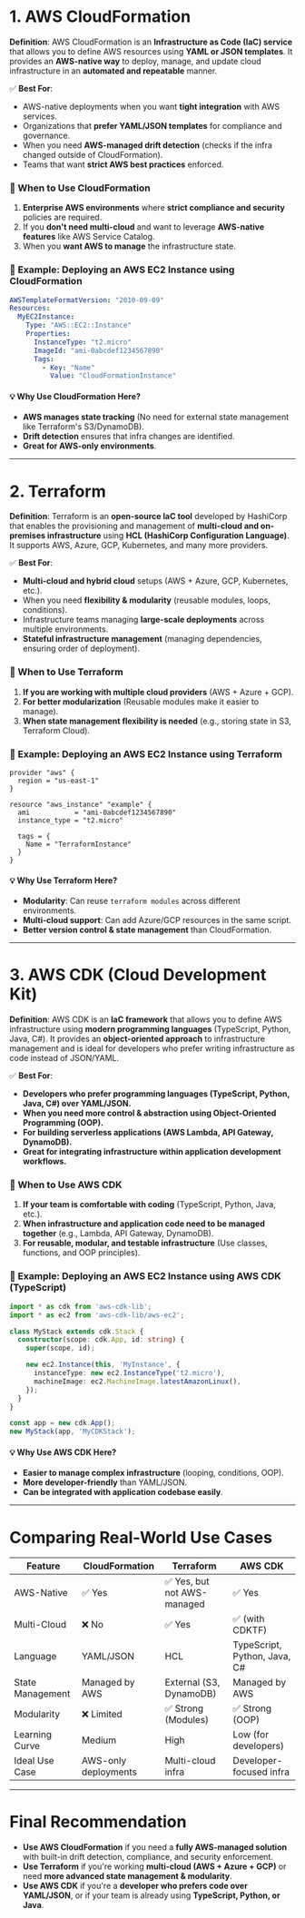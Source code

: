 # **1. AWS CloudFormation**  
**Definition**: AWS CloudFormation is an **Infrastructure as Code (IaC) service** that allows you to define AWS resources using **YAML or JSON templates**. It provides an **AWS-native way** to deploy, manage, and update cloud infrastructure in an **automated and repeatable** manner.  

✅ **Best For**:  
- AWS-native deployments when you want **tight integration** with AWS services.  
- Organizations that **prefer YAML/JSON templates** for compliance and governance.  
- When you need **AWS-managed drift detection** (checks if the infra changed outside of CloudFormation).  
- Teams that want **strict AWS best practices** enforced.

### **📌 When to Use CloudFormation**
1. **Enterprise AWS environments** where **strict compliance and security** policies are required.  
2. If you **don't need multi-cloud** and want to leverage **AWS-native features** like AWS Service Catalog.  
3. When you **want AWS to manage** the infrastructure state.  

### **🔧 Example: Deploying an AWS EC2 Instance using CloudFormation**
```yaml
AWSTemplateFormatVersion: "2010-09-09"
Resources:
  MyEC2Instance:
    Type: "AWS::EC2::Instance"
    Properties:
      InstanceType: "t2.micro"
      ImageId: "ami-0abcdef1234567890"
      Tags:
        - Key: "Name"
          Value: "CloudFormationInstance"
```
#### **💡 Why Use CloudFormation Here?**
- **AWS manages state tracking** (No need for external state management like Terraform's S3/DynamoDB).
- **Drift detection** ensures that infra changes are identified.
- **Great for AWS-only environments**.

---

# **2. Terraform**  
**Definition**: Terraform is an **open-source IaC tool** developed by HashiCorp that enables the provisioning and management of **multi-cloud and on-premises infrastructure** using **HCL (HashiCorp Configuration Language)**. It supports AWS, Azure, GCP, Kubernetes, and many more providers.  

✅ **Best For**:  
- **Multi-cloud and hybrid cloud** setups (AWS + Azure, GCP, Kubernetes, etc.).  
- When you need **flexibility & modularity** (reusable modules, loops, conditions).  
- Infrastructure teams managing **large-scale deployments** across multiple environments.  
- **Stateful infrastructure management** (managing dependencies, ensuring order of deployment).  

### **📌 When to Use Terraform**
1. **If you are working with multiple cloud providers** (AWS + Azure + GCP).  
2. **For better modularization** (Reusable modules make it easier to manage).  
3. **When state management flexibility is needed** (e.g., storing state in S3, Terraform Cloud).  

### **🔧 Example: Deploying an AWS EC2 Instance using Terraform**
```hcl
provider "aws" {
  region = "us-east-1"
}

resource "aws_instance" "example" {
  ami           = "ami-0abcdef1234567890"
  instance_type = "t2.micro"

  tags = {
    Name = "TerraformInstance"
  }
}
```
#### **💡 Why Use Terraform Here?**
- **Modularity**: Can reuse `terraform modules` across different environments.  
- **Multi-cloud support**: Can add Azure/GCP resources in the same script.  
- **Better version control & state management** than CloudFormation.  

---

# **3. AWS CDK (Cloud Development Kit)**  
**Definition**: AWS CDK is an **IaC framework** that allows you to define AWS infrastructure using **modern programming languages** (TypeScript, Python, Java, C#). It provides an **object-oriented approach** to infrastructure management and is ideal for developers who prefer writing infrastructure as code instead of JSON/YAML.  

✅ **Best For**:  
- **Developers who prefer programming languages (TypeScript, Python, Java, C#) over YAML/JSON.**  
- **When you need more control & abstraction using Object-Oriented Programming (OOP).**  
- **For building serverless applications (AWS Lambda, API Gateway, DynamoDB).**  
- **Great for integrating infrastructure within application development workflows.**  

### **📌 When to Use AWS CDK**
1. **If your team is comfortable with coding** (TypeScript, Python, Java, etc.).  
2. **When infrastructure and application code need to be managed together** (e.g., Lambda, API Gateway, DynamoDB).  
3. **For reusable, modular, and testable infrastructure** (Use classes, functions, and OOP principles).  

### **🔧 Example: Deploying an AWS EC2 Instance using AWS CDK (TypeScript)**
```typescript
import * as cdk from 'aws-cdk-lib';
import * as ec2 from 'aws-cdk-lib/aws-ec2';

class MyStack extends cdk.Stack {
  constructor(scope: cdk.App, id: string) {
    super(scope, id);

    new ec2.Instance(this, 'MyInstance', {
      instanceType: new ec2.InstanceType('t2.micro'),
      machineImage: ec2.MachineImage.latestAmazonLinux(),
    });
  }
}

const app = new cdk.App();
new MyStack(app, 'MyCDKStack');
```
#### **💡 Why Use AWS CDK Here?**
- **Easier to manage complex infrastructure** (looping, conditions, OOP).  
- **More developer-friendly** than YAML/JSON.  
- **Can be integrated with application codebase easily**.  

---

# **Comparing Real-World Use Cases**
| Feature          | CloudFormation | Terraform | AWS CDK |
|-----------------|---------------|----------|---------|
| AWS-Native      | ✅ Yes | ✅ Yes, but not AWS-managed | ✅ Yes |
| Multi-Cloud     | ❌ No | ✅ Yes | ✅ (with CDKTF) |
| Language        | YAML/JSON | HCL | TypeScript, Python, Java, C# |
| State Management | Managed by AWS | External (S3, DynamoDB) | Managed by AWS |
| Modularity      | ❌ Limited | ✅ Strong (Modules) | ✅ Strong (OOP) |
| Learning Curve  | Medium | High | Low (for developers) |
| Ideal Use Case  | AWS-only deployments | Multi-cloud infra | Developer-focused infra |

---

# **Final Recommendation**
- **Use AWS CloudFormation** if you need a **fully AWS-managed solution** with built-in drift detection, compliance, and security enforcement.
- **Use Terraform** if you're working **multi-cloud (AWS + Azure + GCP)** or need **more advanced state management & modularity**.
- **Use AWS CDK** if you're a **developer who prefers code over YAML/JSON**, or if your team is already using **TypeScript, Python, or Java**.


